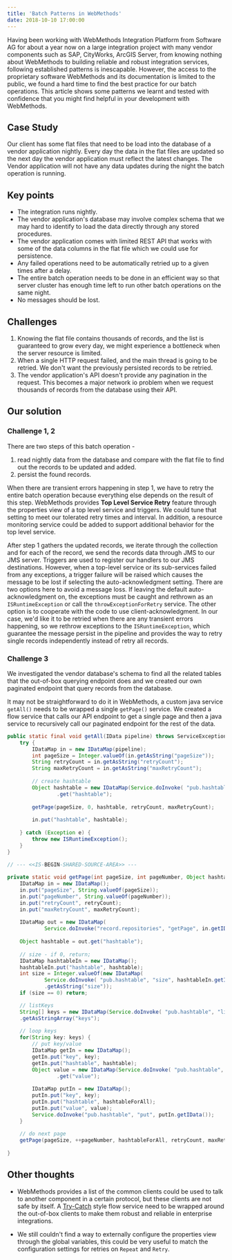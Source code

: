 ```yaml
---
title: 'Batch Patterns in WebMethods'
date: 2018-10-10 17:00:00
---
```

Having been working with WebMethods Integration Platform from Software AG for about a year now on a large integration project with many vendor components such as SAP, CityWorks, ArcGIS Server, from knowing nothing about WebMethods to building reliable and robust integration services, following established patterns is inescapable. However, the access to the proprietary software WebMethods and its documentation is limited to the public, we found a hard time to find the best practice for our batch operations. This article shows some patterns we learnt and tested with confidence that you might find helpful in your development with WebMethods.
<!-- Excerpt End -->

## Case Study

Our client has some flat files that need to be load into the database of a vendor application nightly. Every day the data in the flat files are updated so the next day the vendor application must reflect the latest changes. The Vendor application will not have any data updates during the night the batch operation is running.

## Key points

- The integration runs nightly.
- The vendor application's database may involve complex schema that we may hard to identify to load the data directly through any stored procedures.
- The vendor application comes with limited REST API that works with some of the data columns in the flat file which we could use for persistence.
- Any failed operations need to be automatically retried up to a given times after a delay.
- The entire batch operation needs to be done in an efficient way so that server cluster has enough time left to run other batch operations on the same night.
- No messages should be lost.

## Challenges

1. Knowing the flat file contains thousands of records, and the list is guaranteed to grow every day, we might experience a bottleneck when the server resource is limited.
2. When a single HTTP request failed, and the main thread is going to be retried. We don't want the previously persisted records to be retried.
3. The vendor application's API doesn't provide any pagination in the request. This becomes a major network io problem when we request thousands of records from the database using their API.

## Our solution

### Challenge 1, 2

There are two steps of this batch operation -
1. read nightly data from the database and compare with the flat file to find out the records to be updated and added.
2. persist the found records.

When there are transient errors happening in step 1, we have to retry the entire batch operation because everything else depends on the result of this step. WebMethods provides **Top Level Service Retry** feature through the properties view of a top level service and triggers. We could tune that setting to meet our tolerated retry times and interval. In addition, a resource monitoring service could be added to support additional behavior for the top level service.

After step 1 gathers the updated records, we iterate through the collection and for each of the record, we send the records data through JMS to our JMS server. Triggers are used to register our handlers to our JMS destinations. However, when a top-level service or its sub-services failed from any exceptions, a trigger failure will be raised which causes the message to be lost if selecting the auto-acknowledgment setting. There are two options here to avoid a message loss. If leaving the default auto-acknowledgment on, the exceptions must be caught and rethrown as an `ISRuntimeException` or call the `throwExceptionForRetry` service. The other option is to cooperate with the code to use client-acknowledgment. In our case, we'd like it to be retried when there are any transient errors happening, so we rethrow exceptions to the `ISRuntimeException`, which guarantee the message persist in the pipeline and provides the way to retry single records independently instead of retry all records.

### Challenge 3

We investigated the vendor database's schema to find all the related tables that the out-of-box querying endpoint does and we created our own paginated endpoint that query records from the database.

It may not be straightforward to do it in WebMethods, a custom java service `getAll()` needs to be wrapped a single `getPage()` service. We created a flow service that calls our API endpoint to get a single page and then a java service to recursively call our paginated endpoint for the rest of the data.

```java
public static final void getAll(IData pipeline) throws ServiceException {
    try {
        IDataMap in = new IDataMap(pipeline);
        int pageSize = Integer.valueOf(in.getAsString("pageSize"));
        String retryCount = in.getAsString("retryCount");
        String maxRetryCount = in.getAsString("maxRetryCount");
        
        // create hashtable
        Object hashtable = new IDataMap(Service.doInvoke( "pub.hashtable", "createHashtable", new IDataMap().getIData()))
                .get("hashtable");
        
        getPage(pageSize, 0, hashtable, retryCount, maxRetryCount);
        
        in.put("hashtable", hashtable);
        
    } catch (Exception e) {
        throw new ISRuntimeException();
    }    
}
    
// --- <<IS-BEGIN-SHARED-SOURCE-AREA>> ---

private static void getPage(int pageSize, int pageNumber, Object hashtableForAll, String retryCount, String maxRetryCount) throws Exception {
    IDataMap in = new IDataMap();
    in.put("pageSize", String.valueOf(pageSize));
    in.put("pageNumber", String.valueOf(pageNumber));
    in.put("retryCount", retryCount);
    in.put("maxRetryCount", maxRetryCount);
    
    IDataMap out = new IDataMap(
            Service.doInvoke("record.repositories", "getPage", in.getIData()));
    
    Object hashtable = out.get("hashtable");
    
    // size - if 0, return;
    IDataMap hashtableIn = new IDataMap();
    hashtableIn.put("hashtable", hashtable);
    int size = Integer.valueOf(new IDataMap(
            Service.doInvoke( "pub.hashtable", "size", hashtableIn.getIData()))
            .getAsString("size"));
    if (size == 0) return;

    // listKeys
    String[] keys = new IDataMap(Service.doInvoke( "pub.hashtable", "listKeys", hashtableIn.getIData()))
    .getAsStringArray("keys");
    
    // loop keys
    for(String key: keys) {
        // put key/value
        IDataMap getIn = new IDataMap();
        getIn.put("key", key);
        getIn.put("hashtable", hashtable);
        Object value = new IDataMap(Service.doInvoke( "pub.hashtable", "get", getIn.getIData()))
                .get("value");
        
        IDataMap putIn = new IDataMap();
        putIn.put("key", key);
        putIn.put("hashtable", hashtableForAll);
        putIn.put("value", value);
        Service.doInvoke("pub.hashtable", "put", putIn.getIData());
    }
    
    // do next page
    getPage(pageSize, ++pageNumber, hashtableForAll, retryCount, maxRetryCount);
    
}
```

## Other thoughts

- WebMethods provides a list of the common clients could be used to talk to another component in a certain protocol, but these clients are not safe by itself. A [Try-Catch](/articles/exception-handling-in-webmethods) style flow service need to be wrapped around the out-of-box clients to make them robust and reliable in enterprise integrations.

- We still couldn't find a way to externally configure the properties view through the global variables, this could be very useful to match the configuration settings for retries on `Repeat` and `Retry`. 